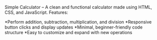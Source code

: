 Simple Calculator – A clean and functional calculator made using HTML, CSS, and JavaScript.
Features:

*Perform addition, subtraction, multiplication, and division
*Responsive button clicks and display updates
*Minimal, beginner-friendly code structure
*Easy to customize and expand with new operations
